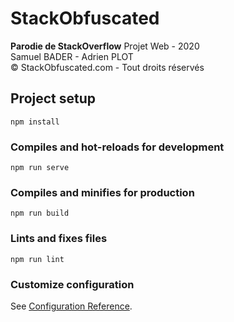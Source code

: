 # StackObfuscated

**Parodie de StackOverflow**
Projet Web - 2020 <br>
Samuel BADER - Adrien PLOT <br>
© StackObfuscated.com - Tout droits réservés

## Project setup
```
npm install
```

### Compiles and hot-reloads for development
```
npm run serve
```

### Compiles and minifies for production
```
npm run build
```

### Lints and fixes files
```
npm run lint
```

### Customize configuration
See [Configuration Reference](https://cli.vuejs.org/config/).
